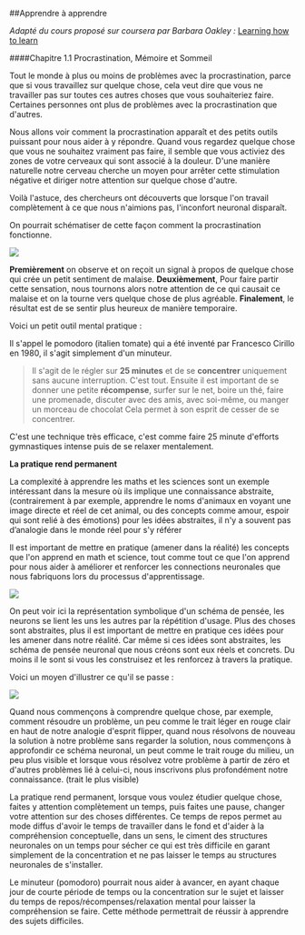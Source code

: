 ##Apprendre à apprendre

*Adapté du cours proposé sur coursera par Barbara Oakley :* [Learning how to learn](https://www.coursera.org/learn/learning-how-to-learn)


####Chapitre 1.1 Procrastination, Mémoire et Sommeil

Tout le monde à plus ou moins de problèmes avec la procrastination, parce que si vous travaillez sur quelque chose, cela veut dire que vous ne travailler pas sur toutes ces autres choses que vous souhaiteriez faire. Certaines personnes ont plus de problèmes avec la procrastination que d'autres.

Nous allons voir comment la procrastination apparaît et des petits outils puissant pour nous aider à y répondre. Quand vous regardez quelque chose que vous ne souhaitez vraiment pas faire, il semble que vous activiez des zones de votre cerveaux qui sont associé à la douleur. D'une manière naturelle notre cerveau cherche un moyen pour arrêter cette stimulation négative et diriger notre attention sur quelque chose d'autre. 

Voilà l'astuce, des chercheurs ont découverts que lorsque l'on travail complètement à ce que nous n'aimions pas, l'inconfort neuronal disparaît.

On pourrait schématiser de cette façon comment la procrastination fonctionne.

![](/01_procrastination/procrastination.png)

**Premièrement** on observe et on reçoit un signal à propos de quelque chose qui crée un petit sentiment de malaise. **Deuxièmement**, Pour faire partir cette sensation, nous tournons alors notre attention de ce qui causait ce malaise et on la tourne vers quelque chose de plus agréable. **Finalement**, le résultat est de se sentir plus heureux de manière temporaire.

Voici un petit outil mental pratique :

Il s'appel le pomodoro (italien tomate) qui a été inventé par Francesco Cirillo en 1980, il s'agit simplement d'un minuteur.

>Il s'agit de le régler sur **25 minutes** et de se **concentrer** uniquement sans aucune interruption. C'est tout. Ensuite il est important de se donner une petite **récompense**, surfer sur le net, boire un thé, faire une promenade, discuter avec des amis, avec soi-même, ou manger un morceau de chocolat Cela permet à son esprit de cesser de se concentrer.

C'est une technique très efficace, c'est comme faire 25 minute d'efforts gymnastiques intense puis de se relaxer mentalement.

**La pratique rend permanent**

La complexité à apprendre les maths et les sciences sont un exemple intéressant dans la mesure où ils implique une connaissance abstraite, (contrairement à par exemple, apprendre le noms d'animaux en voyant une image directe et réel de cet animal, ou des concepts comme amour, espoir qui sont relié à des émotions) pour les idées abstraites, il n'y a souvent pas d’analogie dans le monde réel pour s'y référer

Il est important de mettre en pratique (amener dans la réalité) les concepts que l'on apprend en math et science, tout comme tout ce que l'on apprend pour nous aider à améliorer et renforcer les connections neuronales que nous fabriquons lors du processus d'apprentissage.

![](/01_procrastination/neurons-struct.png)

On peut voir ici la représentation symbolique d'un schéma de pensée, les neurons se lient les uns les autres par la répétition d'usage. Plus des choses sont abstraites, plus il est important de mettre en pratique ces idées pour les amener dans notre réalité. Car même si ces idées sont abstraites, les schéma de pensée neuronal que nous créons sont eux réels et concrets. Du moins il le sont si vous les construisez et les renforcez à travers la pratique.

Voici un moyen d'illustrer ce qu'il se passe :


![](/01_procrastination/analogie.png)

Quand nous commençons à comprendre quelque chose, par exemple, comment résoudre un problème, un peu comme le trait léger en rouge clair en haut de notre analogie d'esprit flipper, quand nous résolvons de nouveau la solution à notre problème sans regarder la solution, nous commençons à approfondir ce schéma neuronal, un peut comme le trait rouge du milieu, un peu plus visible et lorsque vous résolvez votre problème à partir de zéro et d'autres problèmes lié à celui-ci, nous inscrivons plus profondément notre connaissance. (trait le plus visible) 

La pratique rend permanent, lorsque vous voulez étudier quelque chose, faites y attention complètement un temps, puis faites une pause, changer votre attention sur des choses différentes. Ce temps de repos permet au mode diffus d'avoir le temps de travailler dans le fond et d'aider à la compréhension conceptuelle, dans un sens, le ciment des structures neuronales on un temps pour sécher ce qui est très difficile en garant simplement de la concentration et ne pas laisser le temps au structures neuronales de s'installer.

Le minuteur (pomodoro) pourrait nous aider à avancer, en ayant chaque jour de courte période de temps ou la concentration sur le sujet et laisser du temps de repos/récompenses/relaxation mental pour laisser la compréhension se faire. Cette méthode permettrait de réussir à apprendre des sujets difficiles.